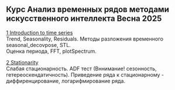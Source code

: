 ## Курс Анализ временных рядов методами искусственного интеллекта Весна 2025

[1 Introduction to time series](<./Задание 1/1 introduction_to_time_series_zotov.ipynb>)  
Trend, Seasonality, Residuals. Методы разложения временного seasonal_decovpose, STL.  
Оценка периода, FFT, plotSpectrum. 

[2 Stationarity](<./Задание 2/2 stationarity zotov.ipynb>)  
Слабая стационарность. ADF тест (Вннимание! сезонность, гетереоскендатичность). Приведение ряда к стационарному - диффиренцирование, логарифмирование ряда.